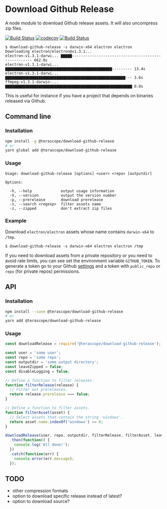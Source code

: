# Download Github Release

A node module to download Github release assets. It will also uncompress zip files.

[![Build Status](https://travis-ci.org/terascope/download-github-release.svg?branch=master)](https://travis-ci.org/terascope/download-github-release)
[![codecov](https://codecov.io/gh/terascope/download-github-release/branch/master/graph/badge.svg)](https://codecov.io/gh/terascope/download-github-release)
[![Build Status](https://david-dm.org/terascope/download-github-release.svg)](https://david-dm.org/terascope/download-github-release) 

```
$ download-github-release -s darwin-x64 electron electron
Downloading electron/electron@v1.3.1...
electron-v1.3.1-darwi... ▇▇▇▇▇---------------------------------------------------- 662.8s
electron-v1.3.1-darwi... ▇▇▇▇▇▇▇▇▇▇▇▇▇▇▇▇▇▇▇▇▇▇▇▇▇▇▇▇▇▇▇▇▇▇▇▇▇▇▇▇▇▇▇▇▇▇▇▇--------- 13.4s
electron-v1.3.1-darwi... ▇▇▇▇▇▇▇▇▇▇▇▇▇▇▇▇▇▇▇▇▇▇▇▇▇▇▇▇▇▇▇▇▇▇▇▇▇▇▇▇▇▇▇▇▇▇▇▇▇▇▇▇▇▇--- 3.6s
ffmpeg-v1.3.1-darwin-... ▇▇▇▇▇▇▇▇▇▇▇▇▇▇▇▇▇▇▇▇▇▇▇▇▇▇▇▇▇▇▇▇▇▇▇▇▇▇▇▇▇▇▇▇▇▇▇▇▇▇▇▇▇▇▇▇▇ 0.0s
```

This is useful for instance if you have a project that depends on binaries released via Github.

## Command line

### Installation

```bash
npm install -g @terascope/download-github-release
# or
yarn global add @terascope/download-github-release
```

### Usage

```
Usage: download-github-release [options] <user> <repo> [outputdir]

Options:

  -h, --help             output usage information
  -V, --version          output the version number
  -p, --prerelease       download prerelease
  -s, --search <regexp>  filter assets name
  -z, --zipped           don't extract zip files
```

### Example

Download `electron/electron` assets whose name contains `darwin-x64` to `/tmp`.

```
$ download-github-release -s darwin-x64 electron electron /tmp
```

If you need to download assets from a private repository or you need to avoid rate limits, you can see set the environment variable `GITHUB_TOKEN`. To generate a token go to your Github [settings](https://github.com/settings/tokens) and a token with `public_repo` or `repo` (for private repos) permissions.

## API

### Installation

```bash
npm install --save @terascope/download-github-release
# or
yarn add @terascope/download-github-release
```

### Usage

```javascript
const downloadRelease = require('@terascope/download-github-release');

const user = 'some user';
const repo = 'some repo';
const outputdir = 'some output directory';
const leaveZipped = false;
const disableLogging = false;

// Define a function to filter releases.
function filterRelease(release) {
  // Filter out prereleases.
  return release.prerelease === false;
}

// Define a function to filter assets.
function filterAsset(asset) {
  // Select assets that contain the string 'windows'.
  return asset.name.indexOf('windows') >= 0;
}

downloadRelease(user, repo, outputdir, filterRelease, filterAsset, leaveZipped, disableLogging)
  .then(function() {
    console.log('All done!');
  })
  .catch(function(err) {
    console.error(err.message);
  });
```

## TODO

- other compression formats
- option to download specific release instead of latest?
- option to download source?
